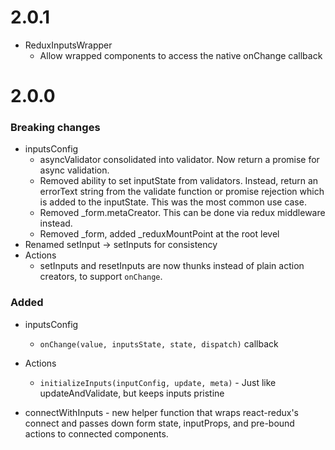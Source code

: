 # 2.0.1
- ReduxInputsWrapper
    - Allow wrapped components to access the native onChange callback

# 2.0.0
### Breaking changes
- inputsConfig
    - asyncValidator consolidated into validator. Now return a promise for async validation.
    - Removed ability to set inputState from validators. Instead, return an errorText string from the validate 
        function or promise rejection which is added to the inputState. This was the most common use case.
    - Removed _form.metaCreator. This can be done via redux middleware instead.
    - Removed _form, added _reduxMountPoint at the root level
- Renamed setInput -> setInputs for consistency 
- Actions
    - setInputs and resetInputs are now thunks instead of plain action creators, to support `onChange`. 
   
    
### Added
- inputsConfig 
    - `onChange(value, inputsState, state, dispatch)` callback 
    
- Actions
    - `initializeInputs(inputConfig, update, meta)` - Just like updateAndValidate, but keeps inputs pristine
    
- connectWithInputs - new helper function that wraps react-redux's connect and passes down form state, inputProps, 
    and pre-bound actions to connected components.
    
